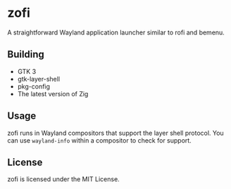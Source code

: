 # zofi

A straightforward Wayland application launcher similar to rofi and bemenu.

## Building

- GTK 3
- gtk-layer-shell
- pkg-config
- The latest version of Zig

## Usage

zofi runs in Wayland compositors that support the layer shell protocol. You can
use `wayland-info` within a compositor to check for support.

## License

zofi is licensed under the MIT License.
